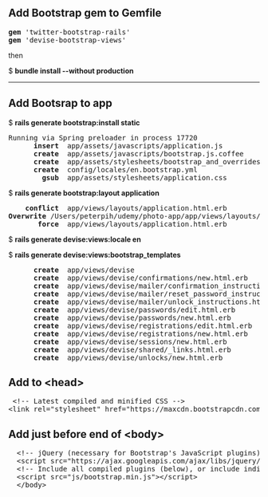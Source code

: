 <h2>Add Bootstrap gem to Gemfile</h2>
<pre>
<b>gem</b> 'twitter-bootstrap-rails'
<b>gem</b> 'devise-bootstrap-views'
</pre>

then  

$ <b>bundle install --without production</b>

<hr>

<h2>Add Bootsrap to app</h2>
$ <b>rails generate bootstrap:install static</b>
<pre>
Running via Spring preloader in process 17720
      <b>insert</b>  app/assets/javascripts/application.js
      <b>create</b>  app/assets/javascripts/bootstrap.js.coffee
      <b>create</b>  app/assets/stylesheets/bootstrap_and_overrides.css
      <b>create</b>  config/locales/en.bootstrap.yml
        <b>gsub</b>  app/assets/stylesheets/application.css
</pre>

$ <b>rails generate bootstrap:layout application</b>
<pre>
    <b>conflict</b>  app/views/layouts/application.html.erb   
<b>Overwrite</b> /Users/peterpih/udemy/photo-app/app/views/layouts/application.html.erb? (enter "h" for help) [Ynaqdh] <b>Y</b>   
       <b>force</b>  app/views/layouts/application.html.erb   
</pre>

$ <b>rails generate devise:views:locale en</b>

$ <b>rails generate devise:views:bootstrap_templates</b>
<pre>
      <b>create</b>  app/views/devise
      <b>create</b>  app/views/devise/confirmations/new.html.erb
      <b>create</b>  app/views/devise/mailer/confirmation_instructions.html.erb
      <b>create</b>  app/views/devise/mailer/reset_password_instructions.html.erb
      <b>create</b>  app/views/devise/mailer/unlock_instructions.html.erb
      <b>create</b>  app/views/devise/passwords/edit.html.erb
      <b>create</b>  app/views/devise/passwords/new.html.erb
      <b>create</b>  app/views/devise/registrations/edit.html.erb
      <b>create</b>  app/views/devise/registrations/new.html.erb
      <b>create</b>  app/views/devise/sessions/new.html.erb
      <b>create</b>  app/views/devise/shared/_links.html.erb
      <b>create</b>  app/views/devise/unlocks/new.html.erb
</pre>

<h2>Add to &lt;head&gt;</h2>

<pre>
 &lt;!-- Latest compiled and minified CSS --&gt;
&lt;link rel="stylesheet" href="https://maxcdn.bootstrapcdn.com/bootstrap/3.3.7/css/bootstrap.min.css" integrity="sha384-BVYiiSIFeK1dGmJRAkycuHAHRg32OmUcww7on3RYdg4Va+PmSTsz/K68vbdEjh4u" crossorigin="anonymous"&gt;
</pre>

<h2>Add just before end of &lt;body&gt;</h2>

<pre>
  &lt;!-- jQuery (necessary for Bootstrap's JavaScript plugins) --&gt;
  &lt;script src="https://ajax.googleapis.com/ajax/libs/jquery/1.12.4/jquery.min.js"&gt;&lt;/script&gt;
  &lt;!-- Include all compiled plugins (below), or include individual files as needed --&gt;
  &lt;script src="js/bootstrap.min.js"&gt;&lt;/script&gt;
  &lt;/body&gt;
</pre>
